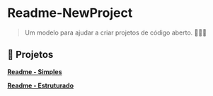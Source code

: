 # Readme-NewProject
> Um modelo para ajudar a criar projetos de código aberto.  🚀🚀🌚

## 📕 Projetos

[**Readme - Simples**](https://github.com/Samuraiflamesf/Redme-NewProject/blob/main/Redme_Simples.md)

[**Readme - Estruturado**](https://github.com/Samuraiflamesf/Redme-NewProject/blob/main/Redme_Estruturado.md)
